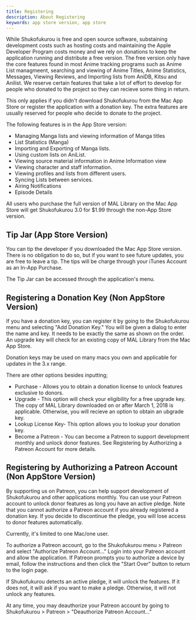 ```yaml
---
title: Registering
description: About Registering
keywords: app store version, app store
---
```

While Shukofukurou is free and open source software, substaining development costs such as hosting costs and maintaining the Apple Developer Program costs money and we rely on donations to keep the application running and distribute a free version. The free version only have the core features found in most Anime tracking programs such as Anime List managmeent, searching and viewing of Anime Titles, Anime Statistics, Messages, Viewing Reviews, and Importing lists from AniDB, Kitsu and Anilist. We reserve certain features that take a lot of effort to develop for people who donated to the project so they can recieve some thing in return.

This only applies if you didn't download Shukofukurou from the Mac App Store or register the application with a donation key. The extra features are usually reserved for people who decide to donate to the project.

The following features is in the App Store version:
* Managing Manga lists and viewing information of Manga titles
* List Statistics (Manga)
* Importing and Exporting of Manga lists.
* Using custom lists on AniList.
* Viewing source material information in Anime Information view
* Viewing character and staff information.
* Viewing profiles and lists from different users.
* Syncing Lists between services.
* Airing Notifications
* Episode Details

All users who purchase the full version of MAL Library on the Mac App Store will get Shukofukurou 3.0 for $1.99 through the non-App Store version.

## Tip Jar (App Store Version)
You can tip the developer if you downloaded the Mac App Store version. There is no obligation to do so, but if you want to see future updates, you are free to leave a tip. The tips will be charge through your iTunes Account as an In-App Purchase.

The Tip Jar can be accessed through the application's menu.

## Registering a Donation Key (Non AppStore Version)
If you have a donation key, you can register it by going to the Shukofukurou menu and selecting "Add Donation Key." You will be given a dialog to enter the name and key. It needs to be exactly the same as shown on the order. An upgrade key will check for an existing copy of MAL Library from the Mac App Store.

Donation keys may be used on many macs you own and applicable for updates in the 3.x range. 

There are other options besides inputting;
* Purchase - Allows you to obtain a donation license to unlock features exclusive to donors.
* Upgrade - This option will check your eligibility for a free upgrade key. The copy of MAL Library downloaded on or after March 1, 2018 is applicable. Otherwise, you will recieve an option to obtain an ubgrade key.
* Lookup License Key-  This option allows you to lookup your donation key.
* Become a Patreon - You can become a Patreon to support development monthly and unlock donor features. See Registering by Authorizing a Patreon Account for more details.

## Registering by Authorizing a Patreon Account (Non AppStore Version)
By supporting us on Patreon, you can help support development of Shukofukurou and other applications monthly. You can use your Patreon account to unlock donor features as long you have an active pledge. Note that you cannot authorize a Patreon account if you already registered a donation key. If you decide to discontinue the pledge, you will lose access to donor features automatically.

Currently, it's limited to one Mac/one user.

To authorize a Patreon account, go to the Shukofukurou menu > Patreon and select "Authorize Patreon Account…" Login into your Patreon account and allow the application. If Patreon prompts you to authorize a device by email, follow the instructions and then click the "Start Over" button to return to the login page.

If Shukofukurou detects an active pledge, it will unlock the features. If it does not, it will ask if you want to make a pledge. Otherwise, it will not unlock any features.

At any time, you may deauthorize your Patreon account by going to Shukofukurou > Patreon > "Deauthorize Patreon Account…"
